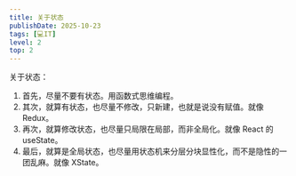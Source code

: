```yaml
---
title: 关于状态
publishDate: 2025-10-23
tags: [💻IT]
level: 2
top: 2
---
```


关于状态：

1. 首先，尽量不要有状态。用函数式思维编程。
2. 其次，就算有状态，也尽量不修改，只新建，也就是说没有赋值。就像 Redux。
3. 再次，就算修改状态，也尽量只局限在局部，而非全局化。就像 React 的 useState。
4. 最后，就算是全局状态，也尽量用状态机来分层分块显性化，而不是隐性的一团乱麻。就像 XState。
